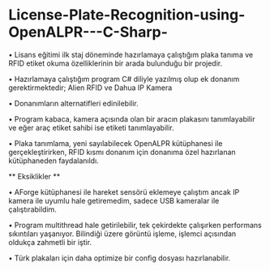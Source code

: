# License-Plate-Recognition-using-OpenALPR---C-Sharp-

• Lisans eğitimi ilk staj döneminde hazırlamaya çalıştığım plaka tanıma ve RFID etiket okuma özelliklerinin bir arada bulunduğu bir projedir.

• Hazırlamaya çalıştığım program C# diliyle yazılmış olup ek donanım gerektirmektedir; Alien RFID ve Dahua IP Kamera

• Donanımların alternatifleri edinilebilir.

• Program kabaca, kamera açısında olan bir aracın plakasını tanımlayabilir ve eğer araç etiket sahibi ise etiketi tanımlayabilir.

• Plaka tanımlama, yeni sayılabilecek OpenALPR kütüphanesi ile gerçekleştirirken, RFID kısmı donanım için donanıma özel hazırlanan kütüphaneden faydalanıldı.


** Eksiklikler **

• AForge kütüphanesi ile hareket sensörü eklemeye çalıştım ancak IP kamera ile uyumlu hale getiremedim, sadece USB kameralar ile çalıştırabildim.

• Program multithread hale getirilebilir, tek çekirdekte çalışırken performans sıkıntıları yaşanıyor. Bilindiği üzere görüntü işleme, işlemci açısından oldukça zahmetli bir iştir.

• Türk plakaları için daha optimize bir config dosyası hazırlanabilir.
